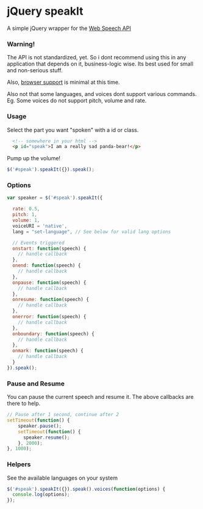 # jQuery speakIt

A simple jQuery wrapper for the [Web Speech API](https://dvcs.w3.org/hg/speech-api/raw-file/tip/speechapi.html)

### Warning!

The API is not standardized, yet. So i dont recommend using this in any application that depends on it,
business-logic wise. Its best used for small and non-serious stuff.

Also, [browser support](http://caniuse.com/web-speech) is minimal at this time.

Also not that some languages, and voices dont support various commands. Eg. Some voices do not support pitch,
volume and rate.

### Usage

Select the part you want "spoken" with a id or class.

```html
  <!-- somewhere in your html -->
  <p id="speak">I am a really sad panda-bear!</p>
```
Pump up the volume!
```js
$('#speak').speakIt({}).speak();
```

### Options

```js
var speaker = $('#speak').speakIt({

  rate: 0.5,
  pitch: 1,
  volume: 1,
  voiceURI = 'native',
  lang = "set-language", // See below for valid lang options

  // Events triggered
  onstart: function(speech) {
    // handle callback
  },
  onend: function(speech) {
    // handle callback
  },
  onpause: function(speech) {
    // handle callback
  },
  onresume: function(speech) {
    // handle callback
  },
  onerror: function(speech) {
    // handle callback
  },
  onboundary: function(speech) {
    // handle callback
  },
  onmark: function(speech) {
    // handle callback
  }
}).speak();
```

### Pause and Resume

You can pause the current speech and resume it. The above callbacks
are there to help.

```js
// Pause after 1 second, continue after 2
setTimeout(function() {
    speaker.pause();
    setTimeout(function() {
      speaker.resume();
    }, 2000);
}, 1000);
```

### Helpers

See the available languages on your system

```js
$('#speak').speakIt({}).speak().voices(function(options) {
  console.log(options);
});
```


